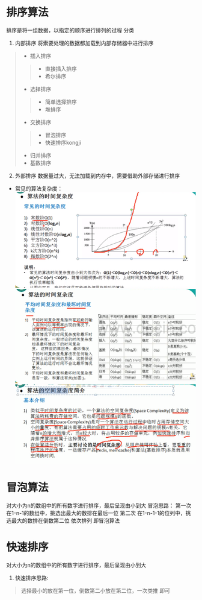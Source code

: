 # 排序算法
排序是将一组数据，以指定的顺序进行排列的过程
分类
1. 内部排序  将索要处理的数据都加载到内部存储器中进行排序
>- 插入排序
>>- 直接插入排序
>>- 希尔排序
>- 选择排序
>>- 简单选择排序
>>- 堆排序
>- 交换排序
>>- 冒泡排序
>>- 快速排序kongji
>- 归并排序 
>- 基数排序
2. 外部排序  数据量过大，无法加载到内存中，需要借助外部存储进行排序

- 常见的算法复杂度：
 ![常见的算法复杂度](../数据结构/image/常见的算法复杂度.png)
 ![算法的时间复杂度](../数据结构/image/算法的时间复杂度.png)
 ![算法的空间复杂度](../数据结构/image/算法的空间复杂度.png)

# 冒泡算法
对大小为n的数组中的所有数字进行排序，最后呈现由小到大
冒泡思路：
 第一次 在1-n-1的数组中，挑选出最大的数排在最后一位
 第二次 在1-n-1-1的位列中，挑选最大的数排在倒数第二位
 依次排列  即冒泡算法

 # 快速排序
 对大小为n的数组中的所有数字进行排序，最后呈现由小到大
1. 快速排序思路:
> 选择最小的放在第一位，倒数第二小放在第二位，一次类推 即可